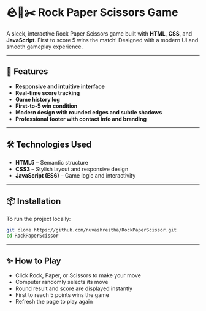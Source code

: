 # 🪨📄✂️ **Rock Paper Scissors Game**

A sleek, interactive Rock Paper Scissors game built with **HTML**, **CSS**, and **JavaScript**. First to score 5 wins the match! Designed with a modern UI and smooth gameplay experience.

---

## 🚀 **Features**

- **Responsive and intuitive interface**
- **Real-time score tracking**
- **Game history log**
- **First-to-5 win condition**
- **Modern design with rounded edges and subtle shadows**
- **Professional footer with contact info and branding**

---

## 🛠️ **Technologies Used**

- **HTML5** – Semantic structure
- **CSS3** – Stylish layout and responsive design
- **JavaScript (ES6)** – Game logic and interactivity

---

## 📦 **Installation**

To run the project locally:

```bash
git clone https://github.com/nuvashrestha/RockPaperScissor.git
cd RockPaperScissor
```

---

## ✨ **How to Play**
- Click Rock, Paper, or Scissors to make your move
- Computer randomly selects its move
- Round result and score are displayed instantly
- First to reach 5 points wins the game
- Refresh the page to play again
